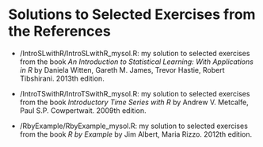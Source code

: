 # Solutions to Selected Exercises from the References 

* /IntroSLwithR/IntroSLwithR_mysol.R:
    my solution to selected exercises from the book
    *An Introduction to Statistical Learning: With Applications in R* 
    by Daniela Witten, Gareth M. James, Trevor Hastie, Robert Tibshirani. 
    2013th edition.

* /IntroTSwithR/IntroTSwithR_mysol.R:
    my solution to selected exercises from the book
    *Introductory Time Series with R* 
    by Andrew V. Metcalfe, Paul S.P. Cowpertwait.
    2009th edition.

* /RbyExample/RbyExample_mysol.R:
    my solution to selected exercises from the book
    *R by Example*
    by Jim Albert, Maria Rizzo.
    2012th edition.
